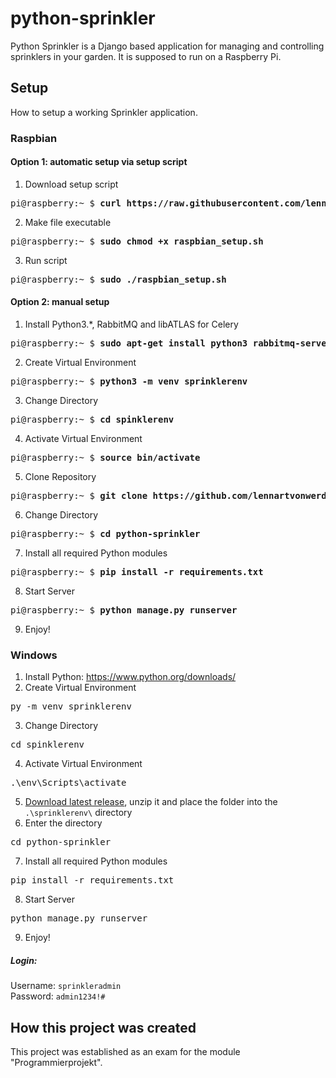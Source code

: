 # python-sprinkler

Python Sprinkler is a Django based application for managing and controlling sprinklers in your garden.
It is supposed to run on a Raspberry Pi.

## Setup

How to setup a working Sprinkler application.

### Raspbian
#### Option 1: automatic setup via setup script
1. Download setup script
<pre>pi@raspberry:~ $ <b>curl https://raw.githubusercontent.com/lennartvonwerder/python-sprinkler/master/raspbian_setup.sh</b></pre>
2. Make file executable
<pre>pi@raspberry:~ $ <b>sudo chmod +x raspbian_setup.sh</b></pre>
3. Run script
<pre>pi@raspberry:~ $ <b>sudo ./raspbian_setup.sh</b></pre>

#### Option 2: manual setup
1. Install Python3.*, RabbitMQ and libATLAS for Celery
<pre>pi@raspberry:~ $ <b>sudo apt-get install python3 rabbitmq-server libatlas-base-dev</b></pre>
2. Create Virtual Environment
<pre>pi@raspberry:~ $ <b>python3 -m venv sprinklerenv</b></pre>
3. Change Directory
<pre>pi@raspberry:~ $ <b>cd spinklerenv</b></pre>
4. Activate Virtual Environment
<pre>pi@raspberry:~ $ <b>source bin/activate</b></pre>
5. Clone Repository
<pre>pi@raspberry:~ $ <b>git clone https://github.com/lennartvonwerder/python-sprinkler.git</b></pre>
6. Change Directory
<pre>pi@raspberry:~ $ <b>cd python-sprinkler</b></pre>
7. Install all required Python modules
<pre>pi@raspberry:~ $ <b>pip install -r requirements.txt</b></pre>
8. Start Server
<pre>pi@raspberry:~ $ <b>python manage.py runserver</b></pre>
9. Enjoy!

### Windows
1. Install Python: https://www.python.org/downloads/
2. Create Virtual Environment
<pre>py -m venv sprinklerenv</pre>
3. Change Directory
<pre>cd spinklerenv</pre>
4. Activate Virtual Environment
<pre>.\env\Scripts\activate</pre>
5. [Download latest release](https://github.com/lennartvonwerder/python-sprinkler/releases/latest), unzip it and place the folder into the `.\sprinklerenv\` directory
6. Enter the directory
<pre>cd python-sprinkler</pre>
7. Install all required Python modules
<pre>pip install -r requirements.txt</pre>
8. Start Server
<pre>python manage.py runserver</pre>
9. Enjoy!

##### Login:
Username: `sprinkleradmin`\
Password: `admin1234!#`

## How this project was created
This project was established as an exam for the module "Programmierprojekt".
